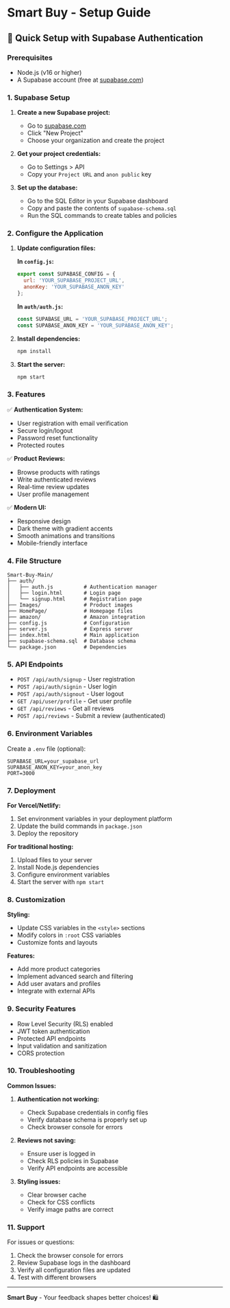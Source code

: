 # Smart Buy - Setup Guide

## 🚀 Quick Setup with Supabase Authentication

### Prerequisites
- Node.js (v16 or higher)
- A Supabase account (free at [supabase.com](https://supabase.com))

### 1. Supabase Setup

1. **Create a new Supabase project:**
   - Go to [supabase.com](https://supabase.com)
   - Click "New Project"
   - Choose your organization and create the project

2. **Get your project credentials:**
   - Go to Settings > API
   - Copy your `Project URL` and `anon public` key

3. **Set up the database:**
   - Go to the SQL Editor in your Supabase dashboard
   - Copy and paste the contents of `supabase-schema.sql`
   - Run the SQL commands to create tables and policies

### 2. Configure the Application

1. **Update configuration files:**
   
   **In `config.js`:**
   ```javascript
   export const SUPABASE_CONFIG = {
     url: 'YOUR_SUPABASE_PROJECT_URL',
     anonKey: 'YOUR_SUPABASE_ANON_KEY'
   };
   ```

   **In `auth/auth.js`:**
   ```javascript
   const SUPABASE_URL = 'YOUR_SUPABASE_PROJECT_URL';
   const SUPABASE_ANON_KEY = 'YOUR_SUPABASE_ANON_KEY';
   ```

2. **Install dependencies:**
   ```bash
   npm install
   ```

3. **Start the server:**
   ```bash
   npm start
   ```

### 3. Features

✅ **Authentication System:**
- User registration with email verification
- Secure login/logout
- Password reset functionality
- Protected routes

✅ **Product Reviews:**
- Browse products with ratings
- Write authenticated reviews
- Real-time review updates
- User profile management

✅ **Modern UI:**
- Responsive design
- Dark theme with gradient accents
- Smooth animations and transitions
- Mobile-friendly interface

### 4. File Structure

```
Smart-Buy-Main/
├── auth/
│   ├── auth.js          # Authentication manager
│   ├── login.html       # Login page
│   └── signup.html      # Registration page
├── Images/              # Product images
├── HomePage/            # Homepage files
├── amazon/              # Amazon integration
├── config.js            # Configuration
├── server.js            # Express server
├── index.html           # Main application
├── supabase-schema.sql  # Database schema
└── package.json         # Dependencies
```

### 5. API Endpoints

- `POST /api/auth/signup` - User registration
- `POST /api/auth/signin` - User login
- `POST /api/auth/signout` - User logout
- `GET /api/user/profile` - Get user profile
- `GET /api/reviews` - Get all reviews
- `POST /api/reviews` - Submit a review (authenticated)

### 6. Environment Variables

Create a `.env` file (optional):
```env
SUPABASE_URL=your_supabase_url
SUPABASE_ANON_KEY=your_anon_key
PORT=3000
```

### 7. Deployment

**For Vercel/Netlify:**
1. Set environment variables in your deployment platform
2. Update the build commands in `package.json`
3. Deploy the repository

**For traditional hosting:**
1. Upload files to your server
2. Install Node.js dependencies
3. Configure environment variables
4. Start the server with `npm start`

### 8. Customization

**Styling:**
- Update CSS variables in the `<style>` sections
- Modify colors in `:root` CSS variables
- Customize fonts and layouts

**Features:**
- Add more product categories
- Implement advanced search and filtering
- Add user avatars and profiles
- Integrate with external APIs

### 9. Security Features

- Row Level Security (RLS) enabled
- JWT token authentication
- Protected API endpoints
- Input validation and sanitization
- CORS protection

### 10. Troubleshooting

**Common Issues:**

1. **Authentication not working:**
   - Check Supabase credentials in config files
   - Verify database schema is properly set up
   - Check browser console for errors

2. **Reviews not saving:**
   - Ensure user is logged in
   - Check RLS policies in Supabase
   - Verify API endpoints are accessible

3. **Styling issues:**
   - Clear browser cache
   - Check for CSS conflicts
   - Verify image paths are correct

### 11. Support

For issues or questions:
1. Check the browser console for errors
2. Review Supabase logs in the dashboard
3. Verify all configuration files are updated
4. Test with different browsers

---

**Smart Buy** - Your feedback shapes better choices! 🛍️
